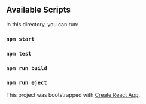 ## Available Scripts
In this directory, you can run:

### `npm start`

### `npm test`

### `npm run build`

### `npm run eject`

This project was bootstrapped with [Create React App](https://github.com/facebook/create-react-app).